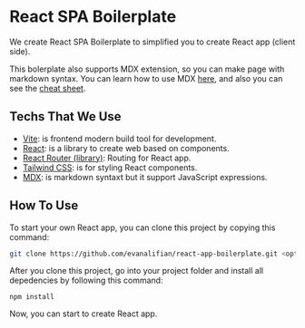 # React SPA Boilerplate

We create React SPA Boilerplate to simplified you to create React app (client side).

This bolerplate also supports MDX extension, so you can make page with markdown syntax. You can learn how to use MDX [here](https://mdxjs.com/), and also you can see the [cheat sheet](https://www.markdownguide.org/cheat-sheet/). 

## Techs That We Use

- [Vite](https://vite.dev/): is frontend modern build tool for development.
- [React](https://react.dev): is a library to create web based on components.
- [React Router (library)](https://reactrouter.com/home/): Routing for React app. 
- [Tailwind CSS](https://tailwindcss.com/): is for styling React components.
- [MDX](https://mdxjs.com/): is markdown syntaxt but it support JavaScript expressions.


## How To Use

To start your own React app, you can clone this project by copying this command:

```bash
git clone https://github.com/evanalifian/react-app-boilerplate.git <optional: your-project-name>
```

After you clone this project, go into your project folder and install all depedencies by following this command:

```
npm install
```

Now, you can start to create React app.
